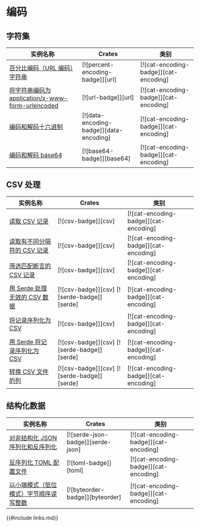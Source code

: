 # 编码

## 字符集

| 实例名称 | Crates | 类别 |
|--------|--------|------------|
| [百分比编码（URL 编码）字符串][ex-percent-encode] | [![percent-encoding-badge]][url] | [![cat-encoding-badge]][cat-encoding] |
| [将字符串编码为 application/x-www-form-urlencoded][ex-urlencoded] | [![url-badge]][url] | [![cat-encoding-badge]][cat-encoding] |
| [编码和解码十六进制][ex-hex-encode-decode] | [![data-encoding-badge]][data-encoding] | [![cat-encoding-badge]][cat-encoding] |
| [编码和解码 base64][ex-base64] | [![base64-badge]][base64] | [![cat-encoding-badge]][cat-encoding] |

## CSV 处理

| 实例名称 | Crates | 类别 |
|--------|--------|------------|
| [读取 CSV 记录][ex-csv-read] | [![csv-badge]][csv] | [![cat-encoding-badge]][cat-encoding] |
| [读取有不同分隔符的 CSV 记录][ex-csv-delimiter] | [![csv-badge]][csv] | [![cat-encoding-badge]][cat-encoding] |
| [筛选匹配断言的 CSV 记录][ex-csv-filter] | [![csv-badge]][csv] | [![cat-encoding-badge]][cat-encoding] |
| [用 Serde 处理无效的 CSV 数据][ex-invalid-csv] | [![csv-badge]][csv] [![serde-badge]][serde] | [![cat-encoding-badge]][cat-encoding] |
| [将记录序列化为 CSV][ex-serialize-csv] | [![csv-badge]][csv] | [![cat-encoding-badge]][cat-encoding] |
| [用 Serde 将记录序列化为 CSV][ex-csv-serde] | [![csv-badge]][csv] [![serde-badge]][serde] | [![cat-encoding-badge]][cat-encoding] |
| [转换 CSV 文件的列][ex-csv-transform-column] | [![csv-badge]][csv] [![serde-badge]][serde] | [![cat-encoding-badge]][cat-encoding] |

## 结构化数据

| 实例名称 | Crates | 类别 |
|--------|--------|------------|
| [对非结构化 JSON 序列化和反序列化][ex-json-value] | [![serde-json-badge]][serde-json] | [![cat-encoding-badge]][cat-encoding] |
| [反序列化 TOML 配置文件][ex-toml-config] | [![toml-badge]][toml] | [![cat-encoding-badge]][cat-encoding] |
| [以小端模式（低位模式）字节顺序读写整数][ex-byteorder-le] | [![byteorder-badge]][byteorder] | [![cat-encoding-badge]][cat-encoding] |

[ex-percent-encode]: encoding/strings.md#百分比编码url-编码字符串
[ex-urlencoded]: encoding/strings.md#将字符串编码为-applicationx-www-form-urlencoded
[ex-hex-encode-decode]: encoding/strings.md#编码和解码十六进制
[ex-base64]: encoding/strings.md#编码和解码-base64

[ex-csv-read]: encoding/csv.md#读取-csv-记录
[ex-csv-delimiter]: encoding/csv.md#读取有不同分隔符的-csv-记录
[ex-csv-filter]: encoding/csv.md#筛选匹配断言的-csv-记录
[ex-invalid-csv]: encoding/csv.md#用-serde-处理无效的-csv-数据
[ex-serialize-csv]: encoding/csv.md#将记录序列化为-csv
[ex-csv-serde]: encoding/csv.md#用-serde-将记录序列化为-csv
[ex-csv-transform-column]: encoding/csv.md#转换-csv-文件的列

[ex-json-value]: encoding/complex.md#对非结构化-json-序列化和反序列化
[ex-toml-config]: encoding/complex.md#反序列化-toml-配置文件
[ex-byteorder-le]: encoding/complex.md#以小端模式低位模式字节顺序读写整数


{{#include links.md}}
